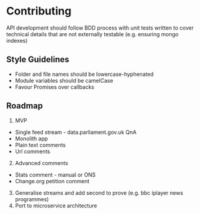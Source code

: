 # Contributing

API development should follow BDD process with unit tests written to cover technical details that are not externally testable (e.g. ensuring mongo indexes)

## Style Guidelines

* Folder and file names should be lowercase-hyphenated
* Module variables should be camelCase
* Favour Promises over callbacks

## Roadmap

1. MVP
  * Single feed stream - data.parliament.gov.uk QnA
  * Monolith app
  * Plain text comments
  * Url comments
2. Advanced comments
  * Stats comment - manual or ONS
  * Change.org petition comment
3. Generalise streams and add second to prove (e.g. bbc iplayer news programmes)
4. Port to microservice architecture
